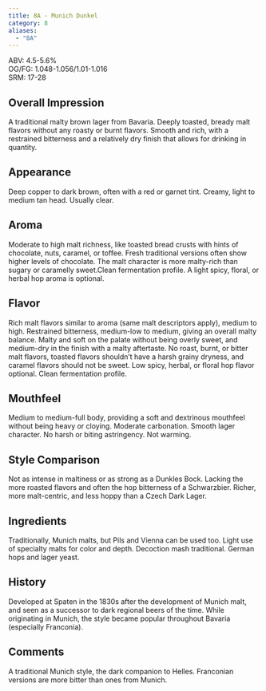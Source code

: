 ```yaml
---
title: 8A - Munich Dunkel
category: 8
aliases: 
  - "8A"
---
```


ABV: 4.5-5.6%  
OG/FG: 1.048-1.056/1.01-1.016  
SRM: 17-28  

## Overall Impression
A traditional malty brown lager from Bavaria. Deeply toasted, bready malt flavors without any roasty or burnt flavors. Smooth and rich, with a restrained bitterness and a relatively dry finish that allows for drinking in quantity.

## Appearance
Deep copper to dark brown, often with a red or garnet tint. Creamy, light to medium tan head. Usually clear.

## Aroma
Moderate to high malt richness, like toasted bread crusts with hints of chocolate, nuts, caramel, or toffee. Fresh traditional versions often show higher levels of chocolate. The malt character is more malty-rich than sugary or caramelly sweet.Clean fermentation profile. A light spicy, floral, or herbal hop aroma is optional.

## Flavor
Rich malt flavors similar to aroma (same malt descriptors apply), medium to high. Restrained bitterness, medium-low to medium, giving an overall malty balance. Malty and soft on the palate without being overly sweet, and medium-dry in the finish with a malty aftertaste. No roast, burnt, or bitter malt flavors, toasted flavors shouldn’t have a harsh grainy dryness, and caramel flavors should not be sweet. Low spicy, herbal, or floral hop flavor optional. Clean fermentation profile.

## Mouthfeel
Medium to medium-full body, providing a soft and dextrinous mouthfeel without being heavy or cloying. Moderate carbonation. Smooth lager character. No harsh or biting astringency. Not warming.

## Style Comparison
Not as intense in maltiness or as strong as a Dunkles Bock. Lacking the more roasted flavors and often the hop bitterness of a Schwarzbier. Richer, more malt-centric, and less hoppy than a Czech Dark Lager.

## Ingredients
Traditionally, Munich malts, but Pils and Vienna can be used too. Light use of specialty malts for color and depth. Decoction mash traditional. German hops and lager yeast.

## History
Developed at Spaten in the 1830s after the development of Munich malt, and seen as a successor to dark regional beers of the time. While originating in Munich, the style became popular throughout Bavaria (especially Franconia).

## Comments
A traditional Munich style, the dark companion to Helles. Franconian versions are more bitter than ones from Munich.